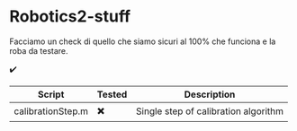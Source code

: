# Robotics2-stuff

Facciamo un check di quello che siamo sicuri al 100% che funciona e la roba da testare.

:heavy_check_mark:

| Script | Tested | Description |
| ------------- | ------------- | ------------- |
| calibrationStep.m  | :heavy_multiplication_x: | Single step of calibration algorithm |
